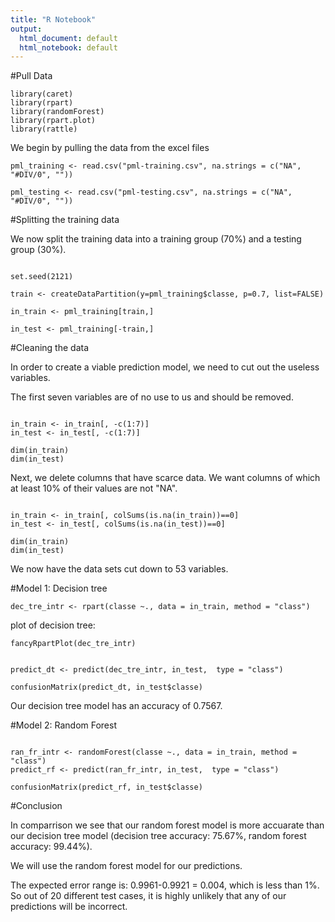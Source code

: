 ```yaml
---
title: "R Notebook"
output:
  html_document: default
  html_notebook: default
---
```

#Pull Data

```{r}
library(caret)
library(rpart)
library(randomForest)
library(rpart.plot)
library(rattle)
```

We begin by pulling the data from the excel files

```{r, echo = TRUE, results='hide'}
pml_training <- read.csv("pml-training.csv", na.strings = c("NA", "#DIV/0", ""))

pml_testing <- read.csv("pml-testing.csv", na.strings = c("NA", "#DIV/0", ""))

```

#Splitting the training data

We now split the training data into a training group (70%) and a testing group (30%).

```{r, echo = TRUE, results='hide'}

set.seed(2121)

train <- createDataPartition(y=pml_training$classe, p=0.7, list=FALSE)

in_train <- pml_training[train,]

in_test <- pml_training[-train,]

```

#Cleaning the data

In order to create a viable prediction model, we need to cut out the useless variables.

The first seven variables are of no use to us and should be removed.

```{r, echo = TRUE}

in_train <- in_train[, -c(1:7)]
in_test <- in_test[, -c(1:7)]

dim(in_train)
dim(in_test)

```

Next, we delete columns that have scarce data. We want columns of which at least 10% of their values are not "NA".

```{r, echo = TRUE}

in_train <- in_train[, colSums(is.na(in_train))==0]
in_test <- in_test[, colSums(is.na(in_test))==0]

dim(in_train)
dim(in_test)

```

We now have the data sets cut down to 53 variables. 

#Model 1: Decision tree

```{r}
dec_tre_intr <- rpart(classe ~., data = in_train, method = "class")
```

plot of decision tree:

```{r}
fancyRpartPlot(dec_tre_intr)
```



```{r}

predict_dt <- predict(dec_tre_intr, in_test,  type = "class")

confusionMatrix(predict_dt, in_test$classe)
```

Our decision tree model has an accuracy of  0.7567. 

#Model 2: Random Forest

```{r}

ran_fr_intr <- randomForest(classe ~., data = in_train, method = "class")
predict_rf <- predict(ran_fr_intr, in_test,  type = "class")

confusionMatrix(predict_rf, in_test$classe)

```

#Conclusion

In comparrison we see that our random forest model is more accuarate than our decision tree model (decision tree accuracy: 75.67%, random forest accuracy: 99.44%).

We will use the random forest model for our predictions.

The expected error range is: 0.9961-0.9921 = 0.004, which is less than 1%. So out of 20 different test cases, it is highly unlikely that any of our predictions will be incorrect.







